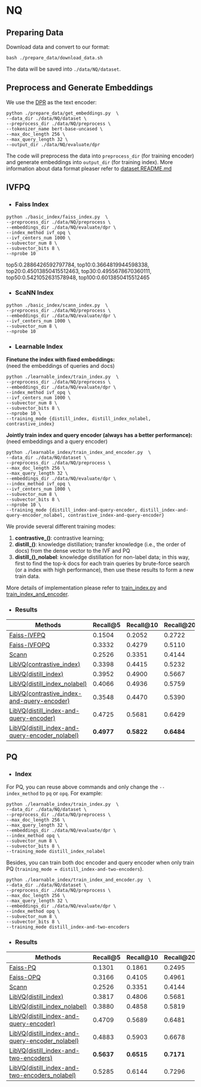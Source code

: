 # NQ

## Preparing Data
Download data and convert to our format:
```
bash ./prepare_data/download_data.sh
```
The data will be saved into `./data/NQ/dataset`.


## Preprocess and Generate Embeddings 
We use the [DPR](https://github.com/facebookresearch/DPR) as the text encoder:
```
python ./prepare_data/get_embeddings.py  \
--data_dir ./data/NQ/dataset \
--preprocess_dir ./data/NQ/preprocess \
--tokenizer_name bert-base-uncased \
--max_doc_length 256 \
--max_query_length 32 \
--output_dir ./data/NQ/evaluate/dpr 
```
The code will preprocess the data into `preprocess_dir` (for training encoder)
and generate embeddings into `output_dir` (for training index). More information about data format 
pleaser refer to [dataset.README.md](../../LibVQ/dataset/README.md)



## IVFPQ
+ ### Faiss Index
```
python ./basic_index/faiss_index.py  \
--preprocess_dir ./data/NQ/preprocess \
--embeddings_dir ./data/NQ/evaluate/dpr \
--index_method ivf_opq \
--ivf_centers_num 1000 \
--subvector_num 8 \
--subvector_bits 8 \
--nprobe 10
```

top5:0.2886426592797784, top10:0.3664819944598338, top20:0.45013850415512463, top30:0.4955678670360111, top50:0.5421052631578948, top100:0.6013850415512465


+ ### ScaNN Index
```
python ./basic_index/scann_index.py  \
--preprocess_dir ./data/NQ/preprocess \
--embeddings_dir ./data/NQ/evaluate/dpr \
--ivf_centers_num 1000 \
--subvector_num 8 \
--nprobe 10
```


+ ### Learnable Index
**Finetune the index with fixed embeddings:**  
(need the embeddings of queries and docs)
```
python ./learnable_index/train_index.py  \
--preprocess_dir ./data/NQ/preprocess \
--embeddings_dir ./data/NQ/evaluate/dpr \
--index_method ivf_opq \
--ivf_centers_num 1000 \
--subvector_num 8 \
--subvector_bits 8 \
--nprobe 10 \
--training_mode {distill_index, distill_index_nolabel, contrastive_index} 
```

**Jointly train index and query encoder (always has a better performance):**  
(need embeddings and a query encoder)
```
python ./learnable_index/train_index_and_encoder.py  \
--data_dir ./data/NQ/dataset \
--preprocess_dir ./data/NQ/preprocess \
--max_doc_length 256 \
--max_query_length 32 \
--embeddings_dir ./data/NQ/evaluate/dpr \
--index_method ivf_opq \
--ivf_centers_num 1000 \
--subvector_num 8 \
--subvector_bits 8 \
--nprobe 10 \
--training_mode {distill_index-and-query-encoder, distill_index-and-query-encoder_nolabel, contrastive_index-and-query-encoder} 
```
We provide several different training modes:
1. **contrastive_()**: contrastive learning;
2. **distill_()**: knowledge distillation; transfer knowledge (i.e., the order of docs) from the dense vector to the IVF and PQ
3. **distill_()_nolabel**: knowledge distillation for non-label data; in this way, 
first to find the top-k docs for each train queries by brute-force search (or a index with high performance), 
then use these results to form a new train data.    

More details of implementation please refer to [train_index.py](./learnable_index/train_index.py) and [train_index_and_encoder](./learnable_index/train_index_and_encoder.py).


+ ### Results

Methods | Recall@5 | Recall@10 | Recall@20 | Recall@100 | 
------- | ------- | ------- |  ------- |  ------- |
[Faiss-IVFPQ](./examples/NQ/basic_index/faiss_index.py) | 0.1504 | 0.2052 | 0.2722 | 0.4523 |  
[Faiss-IVFOPQ](./examples/NQ/basic_index/faiss_index.py) | 0.3332 | 0.4279 | 0.5110 | 0.6817 |  
[Scann](./examples/NQ/basic_index/scann_index.py) | 0.2526 | 0.3351 | 0.4144 | 0.6016 |
[LibVQ(contrastive_index)](./examples/NQ/learnable_index/train_index.py) | 0.3398 | 0.4415 | 0.5232 | 0.6911 
[LibVQ(distill_index)](./examples/NQ/learnable_index/train_index.py) | 0.3952 | 0.4900 | 0.5667 | 0.7232
[LibVQ(distill_index_nolabel)](./examples/NQ/learnable_index/train_index.py) | 0.4066 | 0.4936 | 0.5759 | 0.7301
[LibVQ(contrastive_index-and-query-encoder)](./examples/NQ/learnable_index/train_index_and_encoder.py) | 0.3548 | 0.4470 | 0.5390 | 0.7120 
[LibVQ(distill_index-and-query-encoder)](./examples/NQ/learnable_index/train_index_and_encoder.py) | 0.4725 | 0.5681 | 0.6429 | 0.7739 
[LibVQ(distill_index-and-query-encoder_nolabel)](./examples/NQ/learnable_index/train_index_and_encoder.py) | **0.4977** | **0.5822** | **0.6484** | **0.7764**




## PQ
+ ### Index      
For PQ, you can reuse above commands and only change the `--index_method` to `pq` or `opq`.
For example:
```
python ./learnable_index/train_index.py  \
--data_dir ./data/NQ/dataset \
--preprocess_dir ./data/NQ/preprocess \
--max_doc_length 256 \
--max_query_length 32 \
--embeddings_dir ./data/NQ/evaluate/dpr \
--index_method opq \
--subvector_num 8 \
--subvector_bits 8 \
--training_mode distill_index_nolabel
```

Besides, you can train both doc encoder and query encoder when only train PQ (`training_mode = distill_index-and-two-encoders`).
```
python ./learnable_index/train_index_and_encoder.py  \
--data_dir ./data/NQ/dataset \
--preprocess_dir ./data/NQ/preprocess \
--max_doc_length 256 \
--max_query_length 32 \
--embeddings_dir ./data/NQ/evaluate/dpr \
--index_method opq \
--subvector_num 8 \
--subvector_bits 8 \
--training_mode distill_index-and-two-encoders
```


+ ### Results

Methods | Recall@5 | Recall@10 | Recall@20 | Recall@100 |
------- | ------- | ------- |  ------- | ------- | 
[Faiss-PQ](./examples/NQ/basic_index/faiss_index.py) | 0.1301 | 0.1861 | 0.2495 | 0.4188  
[Faiss-OPQ](./examples/NQ/basic_index/faiss_index.py) | 0.3166 | 0.4105 | 0.4961 | 0.6836  
[Scann](./examples/NQ/basic_index/scann_index.py) | 0.2526 | 0.3351 | 0.4144 | 0.6013 |
[LibVQ(distill_index)](./examples/NQ/learnable_index/train_index.py) | 0.3817 | 0.4806 | 0.5681 | 0.7357  
[LibVQ(distill_index_nolabel)](./examples/NQ/learnable_index/train_index.py) | 0.3880 | 0.4858 | 0.5819 | 0.7423    
[LibVQ(distill_index-and-query-encoder)](./examples/NQ/learnable_index/train_index_and_encoder.py) | 0.4709 | 0.5689 | 0.6481 | 0.7930   
[LibVQ(distill_index-and-query-encoder_nolabel)](./examples/NQ/learnable_index/train_index_and_encoder.py) | 0.4883 | 0.5903 | 0.6678 | 0.7914   
[LibVQ(distill_index-and-two-encoders)](./examples/NQ/learnable_index/train_index_and_encoder.py) | **0.5637** | **0.6515** | **0.7171** | **0.8257**  
[LibVQ(distill_index-and-two-encoders_nolabel)](./examples/NQ/learnable_index/train_index_and_encoder.py) | 0.5285 | 0.6144 | 0.7296 | 0.8096  


